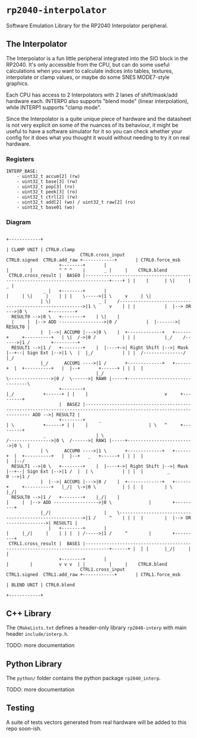 # `rp2040-interpolator`

Software Emulation Library for the RP2040 Interpolator peripheral.

## The Interpolator

The Interpolator is a fun little peripheral integrated into the SIO block in
the RP2040. It's only accessible from the CPU, but can do some useful
calculations when you want to calculate indices into tables, textures,
interpolate or clamp values, or maybe do some SNES MODE7-style graphics.

Each CPU has access to 2 Interpolators with 2 lanes of shift/mask/add hardware
each. INTERP0 also supports "blend mode" (linear interpolation), while INTERP1
supports "clamp mode".

Since the Interpolator is a quite unique piece of hardware and the datasheet is
not very explicit on some of the nuances of its behaviour, it might be useful
to have a software simulator for it so you can check whether your config for it
does what you thought it would without needing to try it on real hardware.

### Registers

```
INTERP_BASE:
    - uint32_t accum[2] (rw)
    - uint32_t base[3] (rw)
    - uint32_t pop[3] (ro)
    - uint32_t peek[3] (ro)
    - uint32_t ctrl[2] (rw)
    - uint32_t add[2] (wo) / uint32_t raw[2] (ro)
    - uint32_t base01 (wo)
```

### Diagram

```
                                                                                                                +------------+
                                                                                                                | CLAMP UNIT | CTRL0.clamp
                            CTRL0.cross_input                                       CTRL0.signed  CTRL0.add_raw +------------+       | CTRL0.force_msb
                    +--------+       |                                                        |        |          ^ ^ ^    |       _ |     |    CTRL0.blend
 CTRL0.cross_result |  BASE0 |-------------------------------------------------------------------------------+----+ | |    |      | \|     |      _ |
              _ |   +--------+       |                                                        |     | \|     |    | | |    \----->|1 \     v     | \|
             | \|                  _ |    /-------------------------------------------------------->|1 \     v    | | |           |  |--> OR --->|0 \        +---------+
  RESULT0 -->|0 \   +--------+    | \|    |                                                 _ |     |  |--> ADD ----------------->|0 /           |  |------->| RESULT0 |
             |  |-->| ACCUM0 |--->|0 \    |  +-------------+   +------+     +----------+   | \|  /->|0 /          | | |           |_/    /------>|1 /        +---------+
  RESULT1 -->|1 /   +--------+    |  |----+->| Right Shift |-->| Mask |--+--| Sign Ext |-->|1 \  |  |_/           | | |  /---------------/       |_/
             |_/      ACCUM1 ---->|1 /       +-------------+   +------+  |  +----------+   |  |--+       +------+ | | |  |
                                  |_/                                    \---------------->|0 /  \------>| RAW0 |-----+--------------------------------\
                    +--------+                                                             |_/           +------+ | |    |                             v     +---------+
                    |  BASE2 |----------------------------------------------------------------------------------------------------------------------- ADD -->| RESULT2 |
                    +--------+     _                                                       | \           +------+ | |    |                       | \   ^     +---------+
              _                   | \                                    /---------------->|0 \  /------>| RAW1 |-----+------------------------->|0 \  |
             | \      ACCUM0 ---->|1 \       +-------------+   +------+  |  +----------+   |  |--+   _   +------+ | | |  |                       |  |--/
  RESULT1 -->|0 \   +--------+    |  |----+->| Right Shift |-->| Mask |--+--| Sign Ext |-->|1 /  |  | \           | | |  |         _        0 -->|1 /
             |  |-->| ACCUM1 |--->|0 /    |  +-------------+   +------+     +----------+   |_/|  \->|0 \          | | |  |        | \            |_/|
  RESULT0 -->|1 /   +--------+    |_/|    |                                                   |     |  |--> ADD ----------------->|0 \              |        +---------+
             |_/|                    |    \-------------------------------------------------------->|1 /     ^    | | |  |        |  |--> OR --------------->| RESULT1 |
                |   +--------+       |                                                        |     |_/|     |    | | |  | /----->|1 /     ^        |        +---------+
 CTRL1.cross_result |  BASE1 |-------------------------------------------------------------------------------+------+ |  | |      |_/|     |        |
                    +--------+       |                                                        |        |          v v v  | |         |     |    CTRL0.blend
                            CTRL1.cross_input                                       CTRL1.signed  CTRL1.add_raw +------------+       | CTRL1.force_msb
                                                                                                                | BLEND UNIT | CTRL0.blend
                                                                                                                +------------+
```

## C++ Library

The `CMakeLists.txt` defines a header-only library `rp2040-interp` with main
header `include/interp.h`.

TODO: more documentation

## Python Library

The `python/` folder contains the python package `rp2040_interp`.

TODO: more documentation

## Testing

A suite of tests vectors generated from real hardware will be added to this
repo soon-ish.
